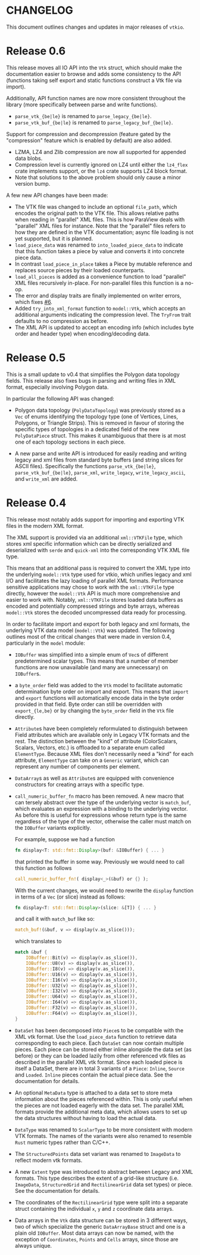 # CHANGELOG

This document outlines changes and updates in major releases of `vtkio`.

# Release 0.6

This release moves all IO API into the `Vtk` struct, which should make the documentation easier to
browse and adds some consistency to the API (functions taking self export and static functions
construct a Vtk file via import).

Additionally, API function names are now more consistent throughout the library (more
specifically between parse and write functions).

- `parse_vtk_{be|le}` is renamed to `parse_legacy_{be|le}`.
- `parse_vtk_buf_{be|le}` is renamed to `parse_legacy_buf_{be|le}`.

Support for compression and decompression (feature gated by the "compression" feature which is
enabled by default) are also added.

- LZMA, LZ4 and Zlib compression are now all supported for appended data blobs.
- Compression level is currently ignored on LZ4 until either the `lz4_flex` crate implements
  support, or the `lz4` crate supports LZ4 block format.
- Note that solutions to the above problem should only cause a minor version bump.

A few new API changes have been made:

- The VTK file was changed to include an optional `file_path`, which encodes the original path to the
  VTK file. This allows relative paths when reading in "parallel" XML files. This is how
  ParaView deals with "parallel" XML files for instance. Note that the "parallel" files refers to how
  they are defined in the VTK documentation; async file loading is not yet supported, but it is planned.
- `load_piece_data` was renamed to `into_loaded_piece_data` to indicate that this function takes a
  piece by value and converts it into concrete piece data.
- In contrast `load_piece_in_place` takes a Piece by mutable reference and replaces source pieces by
  their loaded counterparts.
- `load_all_pieces` is added as a convenience function to load "parallel" XML files recursively
  in-place. For non-parallel files this function is a no-op.
- The error and display traits are finally implemented on writer errors, which fixes
  [#6](https://github.com/elrnv/vtkio/issues/6).
- Added `try_into_xml_format` function to `model::Vtk`, which accepts an additional arguments
  indicating the compression level. The `TryFrom` trait defaults to no compression as before.
- The XML API is updated to accept an encoding info (which includes byte order and header
  type) when encoding/decoding data.


# Release 0.5

This is a small update to v0.4 that simplifies the Polygon data topology fields. This release also
fixes bugs in parsing and writing files in XML format, especially involving Polygon data.

In particular the following API was changed:

- Polygon data topology (`PolyDataTopology`) was previously stored as a `Vec` of enums identifying
  the topology type (one of Vertices, Lines, Polygons, or Triangle Strips).  This is removed in
  favour of storing the specific types of topologies in a dedicated field of the new `PolyDataPiece`
  struct. This makes it unambiguous that there is at most one of each topology sections in each
  piece.

- A new parse and write API is introduced for easily reading and writing legacy and xml files from
  standard byte buffers (and string slices for ASCII files).
  Specifically the functions `parse_vtk_{be|le}`, `parse_vtk_buf_{be|le}`, `parse_xml`,
  `write_legacy`, `write_legacy_ascii`, and `write_xml` are added.


# Release 0.4

This release most notably adds support for importing and exporting VTK files in the modern XML
format.

The XML support is provided via an additional `xml::VTKFile` type, which stores xml specific
information which can be directly serialized and deserialized with `serde` and `quick-xml` into the
corresponding VTK XML file type.

This means that an additional pass is required to convert the XML type into the underlying
`model::Vtk` type used for vtkio, which unifies legacy and xml I/O and facilitates the lazy loading
of parallel XML formats. Performance sensitive applications may chose to work with the `xml::VTKFile`
type directly, however the `model::Vtk` API is much more comprehensive and easier to work with.
Notably, `xml::VTKFile` stores loaded data buffers as encoded and potentially compressed strings
and byte arrays, whereas `model::Vtk` stores the decoded uncompressed data ready for processing.

In order to facilitate import and export for both legacy and xml formats, the underlying VTK data
model (`model::Vtk`) was updated. The following outlines most of the critical changes that were made
in version 0.4, particularly in the `model` module:

- `IOBuffer` was simplified into a simple enum of `Vec`s of different predetermined scalar types.
  This means that a number of member functions are now unavailable (and many are unnecessary) on
  `IOBuffer`s.

- a `byte_order` field was added to the `Vtk` model to facilitate automatic determination byte order
  on import and export. This means that `import` and `export` functions will automatically encode
  data in the byte order provided in that field. Byte order can still be overridden
  with `export_{le,be}` or by changing the `byte_order` field in the `Vtk` file directly.

- `Attribute`s have been completely reformulated to distinguish between Field attributes which are
  available only in Legacy VTK formats and the rest.
  The distinction between the "kind" of attribute (ColorScalars, Scalars, Vectors, etc.) is
  offloaded to a separate enum called `ElementType`. Because XML files don't necessarily need a
  "kind" for each attribute, `ElementType` can take on a `Generic` variant, which can represent any
  number of components per element.

- `DataArray`s as well as `Attribute`s are equipped with convenience constructors for creating
  arrays with a specific type.

- `call_numeric_buffer_fn` macro has been removed. A new macro that can tersely abstract over the
  type of the underlying vector is `match_buf`, which evaluates an expression with a binding to the
  underlying vector. As before this is useful for expressions whose return type is the same
  regardless of the type of the vector, otherwise the caller must match on the `IOBuffer` variants
  explicitly.

  For example, suppose we had a function

  ```rust
  fn display<T: std::fmt::Display>(buf: &IOBuffer) { ... }
  ```

  that printed the buffer in some way. Previously we would need to call this function as follows

  ```rust
  call_numeric_buffer_fn!( display<_>(&buf) or {} );
  ```

  With the current changes, we would need to rewrite the `display` function in terms of a `Vec`
  (or slice) instead as follows:
  ```rust
  fn display<T: std::fmt::Display>(slice: &[T]) { ... }
  ```

  and call it with `match_buf` like so:

  ```rust
  match_buf!(&buf, v => display(v.as_slice()));
  ```
  which translates to
  
  ```rust
  match &buf {
      IOBuffer::Bit(v) => display(v.as_slice()),
      IOBuffer::U8(v) => display(v.as_slice()),
      IOBuffer::I8(v) => display(v.as_slice()),
      IOBuffer::U16(v) => display(v.as_slice()),
      IOBuffer::I16(v) => display(v.as_slice()),
      IOBuffer::U32(v) => display(v.as_slice()),
      IOBuffer::I32(v) => display(v.as_slice()),
      IOBuffer::U64(v) => display(v.as_slice()),
      IOBuffer::I64(v) => display(v.as_slice()),
      IOBuffer::F32(v) => display(v.as_slice()),
      IOBuffer::F64(v) => display(v.as_slice()),
  }
  ```

- `DataSet` has been decomposed into `Piece`s to be compatible with the XML vtk format.
  Use the `load_piece_data` function to retrieve data corresponding to each piece.
  Each `DataSet` can now contain multiple pieces. Each piece can be stored either inline alongside the
  data set (as before) or they can be loaded lazily from other referenced vtk files as described in
  the parallel XML vtk format. Since each loaded piece is itself a DataSet, there are in total 3
  variants of a `Piece`: `Inline`, `Source` and `Loaded`. `Inline` pieces contain the actual piece
  data. See the documentation for details.

- An optional `MetaData` type is attached to a data set to store meta information about the pieces
  referenced within. This is only useful when the pieces are not loaded eagerly with the data set.
  The parallel XML formats provide the additional meta data, which allows users to set up the data
  structures without having to load the actual data.

- `DataType` was renamed to `ScalarType` to be more consistent with modern VTK formats. The names of
  the variants were also renamed to resemble `Rust` numeric types rather than C/C++.

- The `StructuredPoints` data set variant was renamed to `ImageData` to reflect modern vtk formats.

- A new `Extent` type was introduced to abstract between Legacy and XML formats. This type describes
  the extent of a grid-like structure (i.e. `ImageData`, `StructuredGrid` and `RectilinearGrid`
  data set types) or piece. See the documentation for details.

- The coordinates of the `RectilinearGrid` type were split into a separate struct containing the
  individual `x`, `y` and `z` coordinate data arrays.

- Data arrays in the `Vtk` data structure can be stored in 3 different ways, two of which
  specialize the generic `DataArrayBase` struct and one is a plain old `IOBuffer`.
  Most data arrays can now be named, with the exception of `Coordinates`, `Points` and `Cells`
  arrays, since those are always unique.
